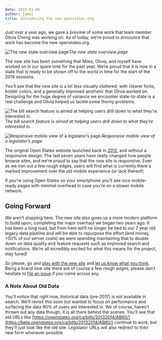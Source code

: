 ```yaml
---
date: 2019-01-09
author: james
title: Introducing the new openstates.org
---
```


Just over a year ago, we gave a preview of some work that team member Olivia Cheng was working on. As of today, we’re proud to announce that work has become the new openstates.org.

![The new state overview page](https://cdn-images-1.medium.com/max/4252/1*7VOW16TTfVs0T8OqQz1Xyw.png)*The new state overview page*

The new site has been something that Miles, Olivia, and myself have worked on in our spare time for the past year. We’re proud that it is now in a state that is ready to be shown off to the world in time for the start of the 2019 sessions.

You’ll see that the new site is a lot less visually cluttered, with clearer fonts, bolder colors, and a generally improved aesthetic that Olivia worked on. Designing for the huge degree of variance we encounter state-to-state is a real challenge and Olivia helped us tackle some thorny problems.

![The bill search feature is aimed at helping users drill down to what they’re interested in.](https://cdn-images-1.medium.com/max/4844/1*loL0CWt02gbtFjiZ1MUFTQ.png)*The bill search feature is aimed at helping users drill down to what they’re interested in.*

![Responsive mobile view of a legislator’s page.](https://cdn-images-1.medium.com/max/2000/1*zhwFdOkq9i7_JRqPXXPVBQ.png)*Responsive mobile view of a legislator’s page.*

The original Open States website launched back in [2012](https://sunlightfoundation.com/2012/07/27/a-new-face-for-openstates/), and without a responsive design. The last seven years have really changed how people browse sites, and we’re proud to say that the new site is responsive. Even as we iron out a few rough edges, users will find what is currently there a marked improvement over the old mobile experience (or lack thereof).

If you’re using Open States on your smartphone you’ll see nice mobile-ready pages with minimal overhead in case you’re on a slower mobile network.

## Going Forward

We aren’t stopping here. The new site also gives us a more modern platform to build upon, completing the major overhaul we began two years ago. It has been a long road, but from here we‘ll no longer be tied to our 7 year old legacy data pipeline and will be able to repurpose the effort (and money, >50% of our server costs) we were spending maintaining that to double down on data quality and feature requests such as improved search and notifications. We’re all incredibly excited for what this means for the project, stay tuned!

So please, go and [play with the new site](https://openstates.org) and [let us know what you think](mailto:contact@openstates.org). Being a brand new site there are of course a few rough edges, please don’t hesitate to [file an issue](https://github.com/openstates/openstates.org/issues) if you come across any.

### A Note About Old Data

You’ll notice that right now, historical data (pre-2017) is not available in search. We’ll revisit this soon but wanted to focus on performance and surfacing the data 90% of users are interested in. We of course, haven’t thrown out any data though, it is all there behind the scenes. You’ll see that old URLs like [https://openstates.org/ca/bills/20132014/AB60/](https://beta.openstates.org/ca/bills/20132014/AB60/) continue to work, but they’ll just look like the old site. Legislator URLs will also redirect to their new form whenever possible.
